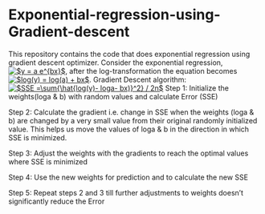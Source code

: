 # Exponential-regression-using-Gradient-descent
This repository contains the code that does exponential regression using gradient descent optimizer. 
Consider the exponential regression, <a href="https://www.codecogs.com/eqnedit.php?latex=$y&space;=&space;a&space;e^{bx}$" target="_blank"><img src="https://latex.codecogs.com/gif.latex?$y&space;=&space;a&space;e^{bx}$" title="$y = a e^{bx}$" /></a>, after the log-transformation the equation becomes <a href="https://www.codecogs.com/eqnedit.php?latex=$log(y)&space;=&space;log(a)&space;&plus;&space;bx$" target="_blank"><img src="https://latex.codecogs.com/gif.latex?$log(y)&space;=&space;log(a)&space;&plus;&space;bx$" title="$log(y) = log(a) + bx$" /></a>.
Gradient Descent algorithm:
<a href="https://www.codecogs.com/eqnedit.php?latex=$SSE&space;=\sum{\hat{log(y)-&space;loga-&space;bx)}^2}&space;/&space;2n$" target="_blank"><img src="https://latex.codecogs.com/gif.latex?$SSE&space;=\sum{\hat{log(y)-&space;loga-&space;bx)}^2}&space;/&space;2n$" title="$SSE =\sum{\hat{log(y)- loga- bx)}^2} / 2n$" /></a>
Step 1: Initialize the weights(loga & b) with random values and calculate Error (SSE)

Step 2: Calculate the gradient i.e. change in SSE when the weights (loga & b) are changed by a very small value from their original randomly initialized value. This helps us move the values of loga & b in the direction in which SSE is minimized.

Step 3: Adjust the weights with the gradients to reach the optimal values where SSE is minimized

Step 4: Use the new weights for prediction and to calculate the new SSE

Step 5: Repeat steps 2 and 3 till further adjustments to weights doesn’t significantly reduce the Error
